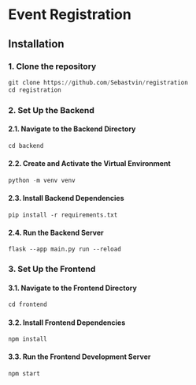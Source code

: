 # Event Registration

## Installation
### 1. Clone the repository
```python 
git clone https://github.com/Sebastvin/registration
cd registration
```

### 2. Set Up the Backend

#### 2.1. Navigate to the Backend Directory
```python 
cd backend
```
#### 2.2. Create and Activate the Virtual Environment
```python 
python -m venv venv
```

#### 2.3. Install Backend Dependencies
```
pip install -r requirements.txt
```

#### 2.4. Run the Backend Server
```
flask --app main.py run --reload
```

### 3. Set Up the Frontend

#### 3.1. Navigate to the Frontend Directory
```python 
cd frontend
```

#### 3.2. Install Frontend Dependencies
```
npm install
```

#### 3.3. Run the Frontend Development Server
```
npm start
```